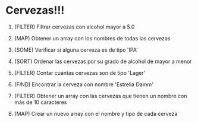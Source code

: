 # Cervezas!!!



1. (FILTER) Filtrar cervezas con alcohol mayor a 5.0

2. (MAP) Obtener un array con los nombres de todas las cervezas

3. (SOME) Verificar si alguna cerveza es de tipo 'IPA'

4. (SORT) Ordenar las cervezas por su grado de alcohol de mayor a menor

5. (FILTER) Contar cuántas cervezas son de tipo 'Lager'

6. (FIND) Encontrar la cerveza con nombre 'Estrella Damm'

7. (FILTER) Obtener un array con las cervezas que tienen un nombre con más de 10 caracteres

8. (MAP) Crear un nuevo array con el nombre y tipo de cada cerveza
